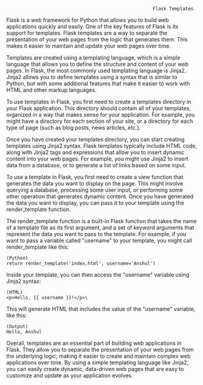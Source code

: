                                                           Flask Templates
Flask is a web framework for Python that allows you to build web applications quickly and easily. One of the key features of Flask is its support for templates. Flask templates are a way to separate the presentation of your web pages from the logic that generates them. This makes it easier to maintain and update your web pages over time.

Templates are created using a templating language, which is a simple language that allows you to define the structure and content of your web pages. In Flask, the most commonly used templating language is Jinja2. Jinja2 allows you to define templates using a syntax that is similar to Python, but with some additional features that make it easier to work with HTML and other markup languages.

To use templates in Flask, you first need to create a templates directory in your Flask application. This directory should contain all of your templates, organized in a way that makes sense for your application. For example, you might have a directory for each section of your site, or a directory for each type of page (such as blog posts, news articles, etc.).

Once you have created your templates directory, you can start creating templates using Jinja2 syntax. Flask templates typically include HTML code, along with Jinja2 tags and expressions that allow you to insert dynamic content into your web pages. For example, you might use Jinja2 to insert data from a database, or to generate a list of links based on some input.

To use a template in Flask, you first need to create a view function that generates the data you want to display on the page. This might involve querying a database, processing some user input, or performing some other operation that generates dynamic content. Once you have generated the data you want to display, you can pass it to your template using the render_template function.

The render_template function is a built-in Flask function that takes the name of a template file as its first argument, and a set of keyword arguments that represent the data you want to pass to the template. For example, if you want to pass a variable called "username" to your template, you might call render_template like this:

    (Python)
    return render_template('index.html', username='Anshul')
    
Inside your template, you can then access the "username" variable using Jinja2 syntax:

    (HTML)
    <p>Hello, {{ username }}!</p>\
   
This will generate HTML that includes the value of the "username" variable, like this:

    (Output)
    Hello, Anshul
    
Overall, templates are an essential part of building web applications in Flask. They allow you to separate the presentation of your web pages from the underlying logic, making it easier to create and maintain complex web applications over time. By using a simple templating language like Jinja2, you can easily create dynamic, data-driven web pages that are easy to customize and update as your application evolves.
